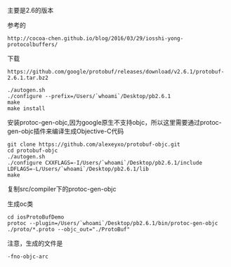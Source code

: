 主要是2.6的版本

参考的
```
http://cocoa-chen.github.io/blog/2016/03/29/iosshi-yong-protocolbuffers/
```

下载
```
https://github.com/google/protobuf/releases/download/v2.6.1/protobuf-2.6.1.tar.bz2
```
```
./autogen.sh
./configure --prefix=/Users/`whoami`/Desktop/pb2.6.1
make
make install

```

安装protoc-gen-objc,因为google原生不支持objc，所以这里需要通过protoc-gen-objc插件来编译生成Objective-C代码
```
git clone https://github.com/alexeyxo/protobuf-objc.git
cd protobuf-objc
./autogen.sh
./configure CXXFLAGS=-I/Users/`whoami`/Desktop/pb2.6.1/include LDFLAGS=-L/Users/`whoami`/Desktop/pb2.6.1/lib
make
```

复制src/compiler下的protoc-gen-objc

生成oc类
```
cd iosProtoBufDemo
protoc --plugin=/Users/`whoami`/Desktop/pb2.6.1/bin/protoc-gen-objc ./proto/*.proto --objc_out="./ProtoBuf"
```

注意，生成的文件是
```
-fno-objc-arc
```
